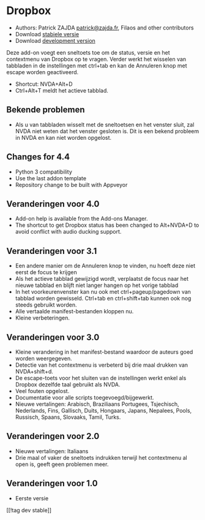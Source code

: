 # Dropbox #

* Authors: Patrick ZAJDA <patrick@zajda.fr>, Filaos and other contributors
* Download [stabiele versie][1]
* Download [development version][2]

Deze add-on voegt een sneltoets toe om de status, versie en het contextmenu
van Dropbox op te vragen. Verder werkt het wisselen van tabbladen in de
instellingen met ctrl+tab en kan de Annuleren knop met escape worden
geactiveerd.

* Shortcut: NVDA+Alt+D
* Ctrl+Alt+T meldt het actieve tabblad.

## Bekende problemen ##

* Als u van tabbladen wisselt met de sneltoetsen en het venster sluit, zal NVDA niet weten dat het venster gesloten is.
Dit is een bekend probleem in NVDA en kan niet worden opgelost.


## Changes for 4.4 ##

* Python 3 compatibility
* Use the last addon template
* Repository change to be built with Appveyor

## Veranderingen voor 4.0 ##

* Add-on help is available from the Add-ons Manager.
* The shortcut to get Dropbox status has been changed to Alt+NVDA+D to avoid
  conflict with audio ducking support.

## Veranderingen voor 3.1 ##

* Een andere manier om de Annuleren knop te vinden, nu hoeft deze niet eerst
  de focus te krijgen
* Als het actieve tabblad gewijzigd wordt, verplaatst de focus naar het
  nieuwe tabblad en blijft niet langer hangen op het vorige tabblad
* In het voorkeurenvenster kan nu ook met ctrl+pageup/pagedown van tabblad
  worden gewisseld. Ctrl+tab en ctrl+shift+tab kunnen ook nog steeds
  gebruikt worden.
* Alle vertaalde manifest-bestanden kloppen nu.
* Kleine verbeteringen.

## Veranderingen voor 3.0 ##

* Kleine verandering in het manifest-bestand waardoor de auteurs goed worden
  weergegeven.
* Detectie van het contextmenu is verbeterd bij drie maal drukken van
  NVDA+shift+d.
* De escape-toets voor het sluiten van de instellingen werkt enkel als
  Dropbox dezelfde taal gebruikt als NVDA.
* Veel fouten opgelost.
* Documentatie voor alle scripts toegevoegd/bijgewerkt.
* Nieuwe vertalingen: Arabisch, Braziliaans Portugees, Tsjechisch,
  Nederlands, Fins, Gallisch, Duits, Hongaars, Japans, Nepalees, Pools,
  Russisch, Spaans, Slovaaks, Tamil, Turks.

## Veranderingen voor 2.0 ##

* Nieuwe vertalingen: Italiaans
* Drie maal of vaker de sneltoets indrukken terwijl het contextmenu al open
  is, geeft geen problemen meer.

## Veranderingen voor 1.0 ##

* Eerste versie

[[!tag dev stable]]

[1]: https://addons.nvda-project.org/files/get.php?file=dx

[2]: https://addons.nvda-project.org/files/get.php?file=dx-dev
